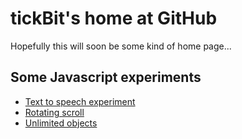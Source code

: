 # tickBit's home at GitHub

Hopefully this will soon be some kind of home page...

## Some Javascript experiments

- [Text to speech experiment](https://tickBit.github.io/s2t)
- [Rotating scroll](https://tickBit.github.io/scroll)
- [Unlimited objects](https://tickBit.github.io/unlimited)
